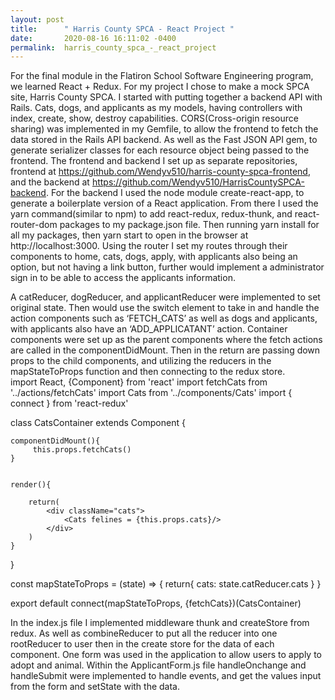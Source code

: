```yaml
---
layout: post
title:      " Harris County SPCA - React Project "
date:       2020-08-16 16:11:02 -0400
permalink:  harris_county_spca_-_react_project
---
```



For the final module in the Flatiron School Software Engineering program, we learned React + Redux. For my project I chose to make a mock SPCA site, Harris County SPCA.  I started with putting together a backend API with Rails. Cats, dogs, and applicants as my models, having controllers with index, create, show, destroy capabilities.  CORS(Cross-origin resource sharing) was implemented in my Gemfile, to allow the frontend to fetch the data stored in the Rails API backend.  As well as the Fast JSON API  gem, to generate serializer classes for each resource object being passed to the frontend.
The frontend and backend I set up as separate repositories, frontend at https://github.com/Wendyv510/harris-county-spca-frontend, and the backend at https://github.com/Wendyv510/HarrisCountySPCA-backend.
For the backend I used the node module create-react-app, to generate a boilerplate version of a React application.  From there I used the yarn command(similar to npm) to add react-redux, redux-thunk, and react-router-dom packages to my package.json file.  Then running yarn install for all my packages, then yarn start to open in the browser at http://localhost:3000.  Using the router I set my routes through their components to home, cats, dogs, apply, with applicants also being an option, but not having a link button, further would implement a administrator sign in to be able to access the applicants information.  
<Router>
        <Navbar/>
          <Switch>
            <Route exact path="/" component = {Home}/>
            <Route exact path="/cats" component = {CatsContainer}/>
            <Route exact path="/dogs" component = {DogsContainer}/>
            <Route exact path="/applicants" component = {ApplicantsContainer}/>
            <Route exact path="/apply" component = {ApplicantForm}/>
            <Redirect from= "/apply" to= '/'/>
          </Switch>
      </Router>

A catReducer, dogReducer, and applicantReducer were implemented to set original state.  Then would use the switch element to take in and handle the action components such as ‘FETCH_CATS’ as well as dogs and applicants, with applicants also have an ‘ADD_APPLICATANT’ action.  Container components were set up as the parent components where the fetch actions are called in the componentDidMount.  Then in the return are passing down props to the child components, and utilizing the reducers in the mapStateToProps function and then connecting to the redux store.  
import React, {Component} from 'react'
import fetchCats from '../actions/fetchCats'
import Cats from '../components/Cats' 
import { connect } from 'react-redux'

class CatsContainer extends Component {
    
    componentDidMount(){
         this.props.fetchCats()
    }
    

    render(){
        
        return(
            <div className="cats">
                <Cats felines = {this.props.cats}/>
            </div>
        )
    }
}

const mapStateToProps = (state) => {
    return{
        cats: state.catReducer.cats
    }
}

export default connect(mapStateToProps, {fetchCats})(CatsContainer) 

In the index.js file I implemented middleware thunk and createStore from redux. As well as combineReducer to put all the reducer into one rootReducer to user then in the create store for the data of each component.  One form was used in the application to allow users to apply to adopt and animal.  Within the ApplicantForm.js file handleOnchange and handleSubmit were implemented to handle events, and get the values input from the form and setState with the data.  

